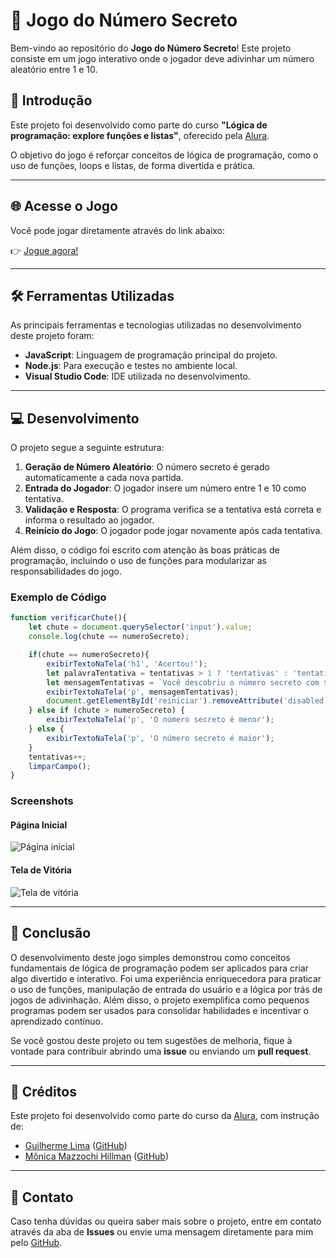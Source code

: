 # 🎲 Jogo do Número Secreto 

Bem-vindo ao repositório do **Jogo do Número Secreto**! Este projeto consiste em um jogo interativo onde o jogador deve adivinhar um número aleatório entre 1 e 10.

## 📘 Introdução

Este projeto foi desenvolvido como parte do curso **"Lógica de programação: explore funções e listas"**, oferecido pela [Alura](https://www.alura.com.br/).

O objetivo do jogo é reforçar conceitos de lógica de programação, como o uso de funções, loops e listas, de forma divertida e prática.

---

## 🌐 Acesse o Jogo

Você pode jogar diretamente através do link abaixo:

👉 [Jogue agora!](https://jogo-eight-eta-66.vercel.app/)

---

## 🛠️ Ferramentas Utilizadas

As principais ferramentas e tecnologias utilizadas no desenvolvimento deste projeto foram:

- **JavaScript**: Linguagem de programação principal do projeto.
- **Node.js**: Para execução e testes no ambiente local.
- **Visual Studio Code**: IDE utilizada no desenvolvimento.

---

## 💻 Desenvolvimento

O projeto segue a seguinte estrutura:

1. **Geração de Número Aleatório**: O número secreto é gerado automaticamente a cada nova partida.
2. **Entrada do Jogador**: O jogador insere um número entre 1 e 10 como tentativa.
3. **Validação e Resposta**: O programa verifica se a tentativa está correta e informa o resultado ao jogador.
4. **Reinício do Jogo**: O jogador pode jogar novamente após cada tentativa.

Além disso, o código foi escrito com atenção às boas práticas de programação, incluindo o uso de funções para modularizar as responsabilidades do jogo.

### Exemplo de Código
```javascript
function verificarChute(){
    let chute = document.querySelector('input').value;
    console.log(chute == numeroSecreto);

    if(chute == numeroSecreto){
        exibirTextoNaTela('h1', 'Acertou!');
        let palavraTentativa = tentativas > 1 ? 'tentativas' : 'tentativa';
        let mensagemTentativas = `Você descobriu o número secreto com ${tentativas} ${palavraTentativa}!`;
        exibirTextoNaTela('p', mensagemTentativas);
        document.getElementById('reiniciar').removeAttribute('disabled');
    } else if (chute > numeroSecreto) {
        exibirTextoNaTela('p', 'O número secreto é menor');
    } else {
        exibirTextoNaTela('p', 'O número secreto é maior');
    }
    tentativas++;
    limparCampo();
}
````
### Screenshots

#### Página Inicial
![Página inicial](./img/pagina-inicial.png)

#### Tela de Vitória
![Tela de vitória](./img/tela-vitoria.png)

---


## 📜 Conclusão

O desenvolvimento deste jogo simples demonstrou como conceitos fundamentais de lógica de programação podem ser aplicados para criar algo divertido e interativo. Foi uma experiência enriquecedora para praticar o uso de funções, manipulação de entrada do usuário e a lógica por trás de jogos de adivinhação. Além disso, o projeto exemplifica como pequenos programas podem ser usados para consolidar habilidades e incentivar o aprendizado contínuo.

Se você gostou deste projeto ou tem sugestões de melhoria, fique à vontade para contribuir abrindo uma **issue** ou enviando um **pull request**.

---

## 👥 Créditos

Este projeto foi desenvolvido como parte do curso da [Alura](https://www.alura.com.br/), com instrução de:

- [Guilherme Lima](https://www.linkedin.com/in/guilherme-lima-alura/) ([GitHub](https://github.com/guilherme-lima))
- [Mônica Mazzochi Hillman](https://www.linkedin.com/in/monica-mazzochi-hillman/) ([GitHub](https://github.com/monica-mazzochi-hillman))

---

## 📩 Contato

Caso tenha dúvidas ou queira saber mais sobre o projeto, entre em contato através da aba de **Issues** ou envie uma mensagem diretamente para mim pelo [GitHub](https://github.com/MMCAC).
